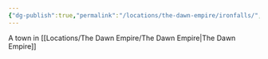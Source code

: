 ```yaml
---
{"dg-publish":true,"permalink":"/locations/the-dawn-empire/ironfalls/","tags":["Location","Unexplored"],"updated":"2025-01-14T21:03:47.545+00:00"}
---
```


A town in [[Locations/The Dawn Empire/The Dawn Empire\|The Dawn Empire]]
